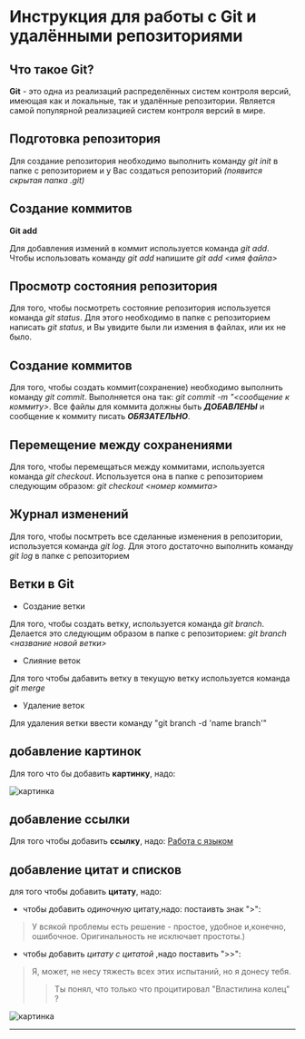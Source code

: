# Инструкция для работы с Git и удалёнными репозиториями

## Что такое Git?
**Git** - это одна из реализаций распределённых систем контроля версий, имеющая как и локальные, так и удалённые репозитории. Является самой популярной реализацией систем контроля версий в мире.
## Подготовка репозитория

Для создание репозитория необходимо выполнить команду *git init*  в папке с репозиторием и у Вас создаться репозиторий *(появится скрытая папка .git)*

## Создание коммитов

**Git add**

Для добавления измений в коммит используется команда *git add*. Чтобы использовать команду *git add* напишите *git add <имя файла>*

## Просмотр состояния репозитория

Для того, чтобы посмотреть состояние репозитория используется команда *git status*. Для этого необходимо в папке с репозиторием написать *git status*, и Вы увидите были ли измения в файлах, или их не было.

## Создание коммитов

Для того, чтобы создать коммит(сохранение) необходимо выполнить команду *git commit*. Выполняется она так: *git commit -m "<сообщение к коммиту>*. Все файлы для коммита должны быть ***ДОБАВЛЕНЫ*** и сообщение к коммиту писать ***ОБЯЗАТЕЛЬНО***.

## Перемещение между сохранениями

Для того, чтобы перемещаться между коммитами, используется команда *git checkout*. Используется она в папке с репозиторием следующим образом: *git checkout <номер коммита>*

## Журнал изменений
Для того, чтобы посмтреть все сделанные изменения в репозитории, используется команда *git log*. Для этого достаточно выполнить команду *git log* в папке с репозиторием

## Ветки в Git

* Создание ветки

Для того, чтобы создать ветку, используется команда *git branch*. Делается это следующим образом в папке с репозиторием: *git branch <название новой ветки>*

* Слияние веток

Для того чтобы дабавить ветку в текущую ветку используется команда *git merge <name branch>*

* Удаление веток

Для удаления ветки ввести команду "git branch -d 'name branch'"

## добавление картинок
Для того что бы добавить **картинку**, надо:

![картинка](https://avatars.mds.yandex.net/i?id=134c9ae2b137a9cb6d769bd7b082c271e13d1f17-5094251-images-thumbs&n=13)

## добавление ссылки
Для того чтобы добавить **ссылку**, надо:
[Работа с языком](https://learn.microsoft.com/ru-ru/contribute/markdown-reference)

## добавление цитат и списков
для того чтобы добавить **цитату**, надо:
* чтобы добавить *одиночную* цитату,надо: постаивть знак ">":
>У всякой проблемы есть решение - простое, удобное и,конечно, ошибочное.
>Оригинальность не исключает простоты.)

* чтобы добавить *цитату с цитатой* ,надо поставить ">>":
>Я, может, не несу тяжесть всех этих испытаний, но я донесу тебя.
>>Ты понял, что только что процитировал "Властилина колец" ?

![картинка](https://avatars.mds.yandex.net/i?id=6d927c8e0bf7ea3897e4c4e85ebf980ca82b6334-8237885-images-thumbs&n=13)


---